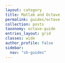 ```yaml
---
layout: category
title: Matlab and Octave
permalink: guides/octave
collection: posts
taxonomy: octave-guide
entries_layout: grid
classes: wide
author_profile: false
sidebar:
  nav: "sb-guides"
---
```


